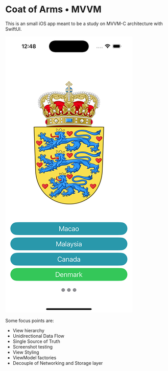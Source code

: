 # Coat of Arms • MVVM

This is an small iOS app meant to be a study on MVVM-C architecture with SwiftUI.

![screenshot](screenshot.png)

Some focus points are:
- View hierarchy
- Unidirectional Data Flow
- Single Source of Truth
- Screenshot testing
- View Styling
- ViewModel factories
- Decouple of Networking and Storage layer